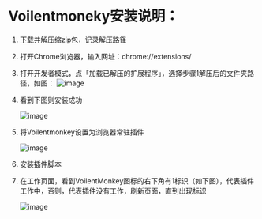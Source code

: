 # Voilentmoneky安装说明：

1. [下载](./Violentmonkey-webext-v2.16.0.zip)并解压缩zip包，记录解压路径
2. 打开Chrome浏览器，输入网址：chrome://extensions/
3. 打开开发者模式，点「加载已解压的扩展程序」，选择步骤1解压后的文件夹路径，如图：
   ![image](https://github.com/LiuKaixinHappy/chrome_extensions/assets/13094114/f332b675-c9c9-4442-bb56-2cb9d0651435)

4. 看到下图则安装成功
   
   ![image](https://github.com/LiuKaixinHappy/chrome_extensions/assets/13094114/e321979e-a2e0-46e1-ab89-3d332253e4b3)
6. 将Voilentmonkey设置为浏览器常驻插件
   
   ![image](https://github.com/LiuKaixinHappy/chrome_extensions/assets/13094114/0a0b9109-f3de-4b1f-b19f-712065f91333)
8. 安装插件脚本
9. 在工作页面，看到VoilentMonkey图标的右下角有1标识（如下图），代表插件工作中，否则，代表插件没有工作，刷新页面，直到出现标识
    
   ![image](https://github.com/LiuKaixinHappy/chrome_extensions/assets/13094114/04c63f36-dca6-4edb-a801-e2b9ba1dd2f3)

